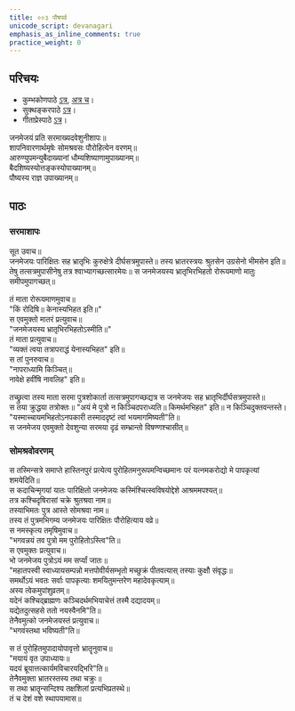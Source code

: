 ```yaml
---  
title: ००३ पौषपर्व 
unicode_script: devanagari  
emphasis_as_inline_comments: true  
practice_weight: 0  
---  
```


## परिचयः
- कुम्भकोणपाठे [ऽत्र](https://archive.org/details/mahAbhArata-kumbhakoNam/page/n13), [अत्र च](https://sanskritdocuments.org/mirrors/mahabharata/mbhK/mahabharata-k-01-sa.html)।
- सुक्थङ्करपाठे [ऽत्र](http://bombay.indology.info/mahabharata/text/UD/MBh01.txt)।
- गीताप्रेस्पाठे [ऽत्र](https://archive.org/stream/mahabharata01ramauoft#page/564/mode/2up)।
  

जनमेजयं प्रति सरमाख्यदवेशुनीशापः॥  
शापनिवारणार्थमृषेः सोमश्रवसः पौरोहित्येन वरणम्॥  
आरुण्युपमन्युबैदाख्यानां धौम्यशिष्याणामुपाख्यानम्॥  
बैदशिष्यस्योत्तङ्कस्योपाख्यानम्॥  
पौष्यस्य राज्ञ उपाख्यानम्॥  

## पाठः
### सरमाशापः
सूत उवाच॥  
जनमेजयः पारिक्षितः सह भ्रातृभिः कुरुक्षेत्रे दीर्घसत्रमुपास्ते॥ तस्य भ्रातरस्त्रयः श्रुतसेन उग्रसेनो भीमसेन इति॥ तेषु तत्सत्रमुपासीनेषु तत्र श्वाभ्यागच्छत्सारमेयः॥ स जनमेजयस्य भ्रातृभिरभिहतो रोरूयमाणो मातुः समीपमुपागच्छत्॥ 

तं माता रोरूयमाणमुवाच॥  
"किं रोदिषि॥ केनास्यभिहत इति॥"  
स एवमुक्तो मातरं प्रत्युवाच॥  
"जनमेजयस्य भ्रातृभिरभिहतोऽस्मीति॥"  
तं माता प्रत्युवाच॥  
"व्यक्तं त्वया तत्रापराद्धं येनास्यभिहत" इति॥  
स तां पुनरुवाच॥  
"नापराध्यामि किञ्चित्॥  
नावेक्षे हवींषि नावलिह" इति॥  

तच्छ्रुत्वा तस्य माता सरमा पुत्रशोकार्ता तत्सत्रमुपागच्छद्यत्र स जनमेजयः सह भ्रातृभिर्दीर्घसत्रमुपास्ते॥  
स तया क्रुद्धया तत्रोक्तः॥ "अयं मे पुत्रो न किञ्चिदपराध्यति॥ किमर्थमभिहत" इति॥ न किञ्चिदुक्तवन्तस्ते।
"यस्माच्चायमभिहतोऽनपकारी तस्माददृष्टं त्वां भयमागमिष्यती"ति॥  
स जनमेजय एवमुक्तो देवशुन्या सरमया दृढं सम्भ्रान्तो विषण्णश्चासीत्॥  

### सोमश्रवोवरणम्
स तस्मिन्सत्रे समाप्ते हास्तिनपुरं प्रत्येत्य पुरोहितमनुरूपमन्विच्छमानः परं यत्नमकरोद्यो मे पापकृत्यां शमयेदिति॥  
स कदाचिन्मृगयां यातः पारिक्षितो जनमेजयः कस्मिंश्चित्स्वविषयोद्देशे आश्रममपश्यत्॥  
तत्र कश्चिदृषिरासां चक्रे श्रुतश्रवा नाम॥  
तस्याभिमतः पुत्र आस्ते सोमश्रवा नाम॥  
तस्य तं पुत्रमभिगम्य जनमेजयः पारिक्षितः पौरोहित्याय वव्रे॥  
स नमस्कृत्य तमृषिमुवाच॥  
"भगवन्नयं तव पुत्रो मम पुरोहितोऽस्त्वि"ति॥  
स एवमुक्तः प्रत्युवाच॥  
भो जनमेजय पुत्रोऽयं मम सर्प्यां जातः॥  
"महातपस्वी स्वाध्यायसम्पन्नो मत्तपोवीर्यसम्भृतो मच्छुक्रं पीतवत्यास् तस्याः कुक्षौ संवृद्धः॥  
समर्थोऽयं भवतः सर्वाः पापकृत्याः शमयितुमन्तरेण महादेवकृत्याम्॥  
अस्य त्वेकमुपांशुव्रतम्॥  
यदेनं कश्चिद्ब्राह्मणः कञ्चिदर्थमभियाचेत्तं तस्मै दद्यादयम्॥  
यद्येतदुत्सहसे ततो नयस्वैनमि"ति॥  
तेनैवमुत्को जनमेजयस्तं प्रत्युवाच॥  
"भगवंस्तथा भविष्यती"ति॥  

स तं पुरोहितमुपादायोपावृत्तो भ्रातॄनुवाच॥  
"मयायं वृत उपाध्यायः॥  
यदयं ब्रूयात्तत्कार्यमविचारयद्भिरि"ति॥  
तेनैवमुक्ता भ्रातरस्तस्य तथा चक्रुः॥  
स तथा भ्रातॄन्सन्दिश्य तक्षशिलां प्रत्यभिप्रतस्थे॥  
तं च देशं वशे स्थापयामास॥  

